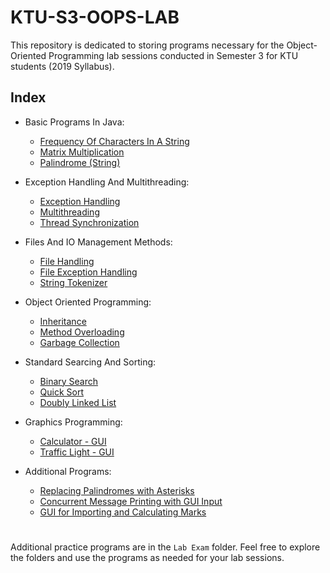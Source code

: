 # KTU-S3-OOPS-LAB

This repository is dedicated to storing programs necessary for the Object-Oriented Programming lab sessions conducted in Semester 3 for KTU students (2019 Syllabus).

## Index

- Basic Programs In Java:
    - [Frequency Of Characters In A String](https://github.com/dyingpotato890/KTU-S3-OOPS-LAB/blob/main/Basic%20Programs%20In%20Java/FrequencyString.java)
    - [Matrix Multiplication](https://github.com/dyingpotato890/KTU-S3-OOPS-LAB/blob/main/Basic%20Programs%20In%20Java/MatrixMulti.java)
    - [Palindrome (String)](https://github.com/dyingpotato890/KTU-S3-OOPS-LAB/blob/main/Basic%20Programs%20In%20Java/palindromeString.java)

- Exception Handling And Multithreading:
    - [Exception Handling](https://github.com/dyingpotato890/KTU-S3-OOPS-LAB/blob/main/Exception%20Handling%20And%20Multithreading/Exception.java)
    - [Multithreading](https://github.com/dyingpotato890/KTU-S3-OOPS-LAB/blob/main/Exception%20Handling%20And%20Multithreading/MultiThread.java)
    - [Thread Synchronization](https://github.com/dyingpotato890/KTU-S3-OOPS-LAB/blob/main/Exception%20Handling%20And%20Multithreading/ThreadSyn.java)

- Files And IO Management Methods:
    - [File Handling](https://github.com/dyingpotato890/KTU-S3-OOPS-LAB/blob/main/Files%20And%20IO%20Management%20Methods/FileHandling.java)
    - [File Exception Handling](https://github.com/dyingpotato890/KTU-S3-OOPS-LAB/blob/main/Files%20And%20IO%20Management%20Methods/FileExceptions.java)
    - [String Tokenizer](https://github.com/dyingpotato890/KTU-S3-OOPS-LAB/blob/main/Files%20And%20IO%20Management%20Methods/StringToken.java)

- Object Oriented Programming:
    - [Inheritance](https://github.com/dyingpotato890/KTU-S3-OOPS-LAB/blob/main/Object%20Oriented%20Programming/EmployeeDetails.java)
    - [Method Overloading](https://github.com/dyingpotato890/KTU-S3-OOPS-LAB/blob/main/Object%20Oriented%20Programming/AreaOfShapes.java)
    - [Garbage Collection](https://github.com/dyingpotato890/KTU-S3-OOPS-LAB/blob/main/Object%20Oriented%20Programming/GarbageCollection.java)

- Standard Searcing And Sorting:
    - [Binary Search](https://github.com/dyingpotato890/KTU-S3-OOPS-LAB/blob/main/Standard%20Searcing%20And%20Sorting/BinarySearch.java)
    - [Quick Sort](https://github.com/dyingpotato890/KTU-S3-OOPS-LAB/blob/main/Standard%20Searcing%20And%20Sorting/QuickSort.java)
    - [Doubly Linked List](https://github.com/dyingpotato890/KTU-S3-OOPS-LAB/blob/main/Standard%20Searcing%20And%20Sorting/DLL.java)

- Graphics Programming:
    - [Calculator - GUI](https://github.com/dyingpotato890/KTU-S3-OOPS-LAB/blob/main/Graphics%20Programming/Calculator.java)
    - [Traffic Light - GUI](https://github.com/dyingpotato890/KTU-S3-OOPS-LAB/blob/main/Graphics%20Programming/TrafficLight.java)

- Additional Programs:
    - [Replacing Palindromes with Asterisks](https://github.com/dyingpotato890/KTU-S3-OOPS-LAB/blob/main/Lab%20Exam/LabExam1.java)
    - [Concurrent Message Printing with GUI Input](https://github.com/dyingpotato890/KTU-S3-OOPS-LAB/blob/main/Lab%20Exam/LabExam2.java)
    - [GUI for Importing and Calculating Marks](https://github.com/dyingpotato890/KTU-S3-OOPS-LAB/blob/main/Lab%20Exam/LabExam4.java)
      
#

Additional practice programs are in the ```Lab Exam``` folder. Feel free to explore the folders and use the programs as needed for your lab sessions.
